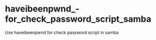# haveibeenpwnd_-for_check_password_script_samba
Use haveibeenpwnd  for check password script in samba
